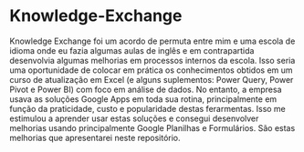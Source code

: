 # Knowledge-Exchange
Knowledge Exchange foi um acordo de permuta entre mim e uma escola de idioma onde eu fazia algumas aulas de inglês e em contrapartida desenvolvia algumas melhorias em processos internos da escola.
Isso seria uma oportunidade de colocar em prática os conhecimentos obtidos em um curso de atualização em Excel (e alguns suplementos: Power Query, Power Pivot e Power BI) com foco em análise de dados.
No entanto, a empresa usava as soluções Google Apps em toda sua rotina, principalmente em função da praticidade, custo e popularidade destas ferarmentas.
Isso me estimulou a aprender usar estas soluções e consegui desenvolver melhorias usando principalmente Google Planilhas e Formulários. 
São estas melhorias que apresentarei neste repositório.

